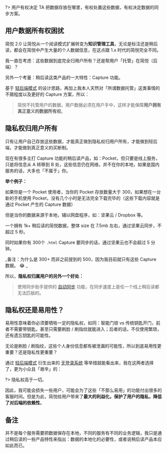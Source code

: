 ?> 用户有权决定 TA 把数据存放在哪里，有权处置这些数据，有权决定数据的同步方案。

## 用户数据所有权困扰

简悦 2.0 让简悦从一个阅读模式扩展转变为**知识管理工具**，无论是标注还是稍后读，都会在简悦中产生大量的个人数据信息，在这点跟 1.x 时代的简悦完全不同。

我一直在考虑：这些数据到底完全归用户所有？还是帮用户「托管」在简悦（后端）？

另外一个考量：稍后读这类产品的一大特性：Capture 功能。

基于 [轻后端模式](简悦的轻后端模式) 的设计思路，再加上我本人天然对「所谓数据托管」这类事情的不屑程度以及更好的 Capture 方案，所以：

> 简悦不托管用户的数据，用户数据必须在用户手中，这样才能保障**用户拥有真正意义的数据所有权**。

## 隐私权归用户所有

只有让用户自己存放这些数据，才能真正做到隐私权归用户所有，才能做到轻后端，才能做到真正意义的买断制。

现在有很多主打 Capture 功能的稍后读产品，如：Pocket，但只要是线上服务，只是将信息从 A 转移到 B 处，这些信息仍在网络，并不在你的本地，如果是国内服务的话，大多也「不属于」你。

**举个例子：**

如果你是一个 Pocket 使用者，当你的 Pocket 存放数量大于 300，如果想在一台新的手机使用 Pocket，没有几个小时是无法完全下载完毕的（这些下载内容就是通过 Pocket 产生的 Capture 数据）

但是当你的数据来源于本地，辅以网盘程序，如：坚果云 / Dropbox 等。

一个拥有 1k+ 稍后读的简悦数据，整体 size 在 7.5mb 左右，通过坚果云同步，不超过 5 秒。

同时如果你有 300个 `.html` Capture 要同步的话，通过坚果云也不会超过 5 分钟。

_备注：为什么是 300+ 而非之前提到的 500，因为我目前就只有这些 Capture 数据。 😂 _

所以，**隐私权归属用户的另外一个好处：**

> 使用同步助手提供的 [自动同步](http://ksria.com/simpread/docs/#/%E8%87%AA%E5%8A%A8%E5%90%8C%E6%AD%A5) 功能，在同步速度上是任一个线上稍后读都无法匹敌的。

## 隐私权还是易用性？

易用性意味着你必须要牺牲一定的隐私权，如同：智能门锁 vs 传统钥匙开门，前者不需要带钥匙，甚至只需要刷脸 / 刷指纹就能进入；后者的话，不仅使用繁琐，还有遗忘钥匙的可能性。

无论是刷脸 / 刷指纹，这些个人身份信息都有被泄漏的可能性，所以到底易用性更重要？还是隐私性更重要？

通过 [轻后端模式](简悦的轻后端模式) 衍生出来的 [无登录系统](为什么不需要登录系统) 等举措就能看出来，我在这两者选择了，更为小众且「艰辛」的：

?> 隐私权高于一切。

因此，我可能会损失一些用户，可能会为了这些「不那么易用」的功能付出很多的客服时间。但是为此，简悦给用户带来了**最大的利益化，保护了用户的隐私，降低了对后端的依赖性**。

## 备注

并不是每个服务需要把数据保存在本地，不同的服务有不同的业务逻辑，我只是通过稍后读的一些产品特性来指出：数据的本地化的必要性，或者说稍后读产品本应如此而已。